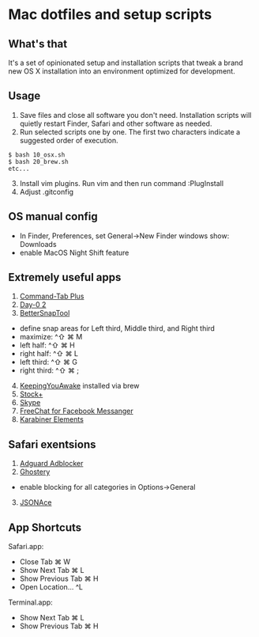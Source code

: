 # Mac dotfiles and setup scripts


## What's that
It's a set of opinionated setup and installation scripts that tweak a brand new OS X installation into an environment optimized for development.


## Usage
1. Save files and close all software you don't need. Installation scripts will quietly restart Finder, Safari and other software as needed.
2. Run selected scripts one by one. The first two characters indicate a suggested order of execution.
```
$ bash 10_osx.sh
$ bash 20_brew.sh
etc...
```
3. Install vim plugins. Run vim and then run command :PlugInstall
4. Adjust .gitconfig

## OS manual config
- In Finder, Preferences, set General->New Finder windows show: Downloads
- enable MacOS Night Shift feature

## Extremely useful apps
1. [Command-Tab Plus](http://commandtab.noteifyapp.com)
2. [Day-0 2](http://www.shauninman.com/archive/2016/10/20/day_o_2_mac_menu_bar_clock)
3. [BetterSnapTool](https://itunes.apple.com/us/app/bettersnaptool/id417375580?mt=12)
  - define snap areas for Left third, Middle third, and Right third
  - maximize: ^⇧ ⌘ M
  - left half: ^⇧ ⌘ H
  - right half: ^⇧ ⌘ L
  - left third: ^⇧ ⌘ G
  - right third: ^⇧ ⌘ ;
4. [KeepingYouAwake](https://github.com/newmarcel/KeepingYouAwake) installed via brew
5. [Stock+](https://itunes.apple.com/us/app/stock-+/id527270840?mt=12)
6. [Skype](https://www.skype.com/en/download-skype/skype-for-computer/)
7. [FreeChat for Facebook Messanger](https://itunes.apple.com/us/app/freechat-for-facebook-messenger/id1077753332?mt=12)
8. [Karabiner Elements](https://github.com/tekezo/Karabiner-Elements)


## Safari exentsions
1. [Adguard Adblocker](https://adguard.com/en/adblock-adguard-safari.html)
2. [Ghostery](https://www.ghostery.com/products/)
  - enable blocking for all categories in Options->General
3. [JSONAce](https://github.com/acrogenesis/JSONAce)


## App Shortcuts

Safari.app:
- Close Tab ⌘ W
- Show Next Tab ⌘ L
- Show Previous Tab ⌘ H
- Open Location... ^L

Terminal.app:
- Show Next Tab ⌘ L
- Show Previous Tab ⌘ H
